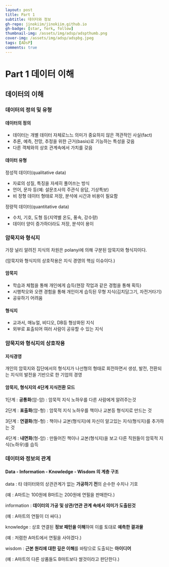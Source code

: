 ```yaml
---
layout: post
title: Part 1
subtitle: 데이터와 정보
gh-repo: jinokiim/jinokiim.github.io
gh-badge: [star, fork, follow]
thumbnail-img: /assets/img/adsp/adspthumb.png
cover-img: /assets/img/adsp/adspbg.jpeg
tags: [ADsP]
comments: true
---  
```


# Part 1 데이터 이해

## 데이터의 이해

### 데이터의 정의 및 유형

#### 데이터의 정의

* 데이터는 개별 데이터 자체로느느 의미가 중요하지 않은 객관적인 사실(fact)
* 추론, 예측, 전망, 추정을 위한 근거(basis)로 기능하는 특성을 갖음
* 다른 객체와의 상호 관계속에서 가치를 갖음

#### 데이터 유형

정성적 데이터(qualitative data)

* 자료의 성질, 특징을 자세히 풀어쓰는 방식
* 언어, 문자 등(예: 설문조사의 주관식 응답, 기상특보)
* 비 정형 데이터 형태로 저장, 분석에 시간과 비용이 필요함

정량적 데이터(quantitative data)

* 수치, 기호, 도형 등(지역별 온도, 풍속, 강수량)
* 데이터 양이 증가하더라도 저장, 분석이 용이



### 암묵지와 형식지

가장 널리 알려진 지식의 차원은 polanyi에 의해 구분된 암묵지와 형식지이다.

(암묵지와 형식지의 상호작용은 지식 경영의 핵심 이슈이다.)

#### 암묵지

* 학습과 체험을 통해 개인에게 습득(현장 작업과 같은 경험을 통해 획득)
* 시행착오와 오랜 경험을 통해 개인이게 습득된 무형 지식(김치담그기, 자전거타기)
* 공유하기 어려움

#### 형식지

* 교과서, 매뉴얼, 비디오, DB등 형상화된 지식
* 외부로 표출되어 여러 사람이 공유할 수 있는 지식



### 암묵지와 형식지의 상호작용

#### 지식경영

개인의 암묵지와 집단에서의 형식지가 나선형의 형태로 회전하면서 생성, 발전, 전환되는 지식의 발전을 기반으로 한 기업의 경영

#### 암묵지, 형식지의 4단계 지식전환 모드

1단계 : **공통화**(암-암) : 암묵적 지식 노하우를 다른 사람에게 알려주는것

2단계 : **표출화**(암-형) : 암묵적 지식 노하우를 책이나 교본등 형식지로 만드는 것

3단계 : **연결화**(형-형) : 책이나 교본(형식지)에 자신이 알고있는 지식(형식지)를 추가하는 것

4단계 : **내면화**(형-암) : 만들어진 책이나 교본(형식지)을 보고 다른 직원들이 암묵적 지식(노하우)를 습득

### 데이터와 정보의 관계

#### Data - Information - Knowledge - Wisdom 의 계층 구조

data : 타 데이터와의 상관관계가 없는 **가공하기 전**의 순수한 수치나 기호

(예 : A마트는 100원에 B마트는 200원에 연필을 판매한다.)

information : **데이터의 가공 및 상관/연관 관계 속에서 의미가 도출된것**

(예 : A마트의 연필이 더 싸다.)

knowledge : 상호 연결된 **정보 패턴을 이해**하여 이를 토대로 **예측한 결과물**

(예 : 저렴한 A마트에서 연필을 사야겠다.)

wisdom : **근본 원리에 대한 깊은 이해**를 바탕으로 도출되는 **아이디어**

(예 : A마트의 다른 상품들도 B마트보다 쌀것이라고 판단한다.)
